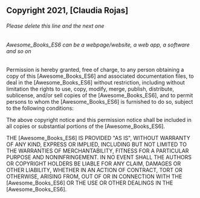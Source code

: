 ## Copyright 2021, [Claudia Rojas]

###### Please delete this line and the next one
###### Awesome_Books_ES6 can be a webpage/website, a web app, a software and so on

Permission is hereby granted, free of charge, to any person obtaining a copy of this [Awesome_Books_ES6] and associated documentation files, to deal in the [Awesome_Books_ES6] without restriction, including without limitation the rights to use, copy, modify, merge, publish, distribute, sublicense, and/or sell copies of the [Awesome_Books_ES6], and to permit persons to whom the [Awesome_Books_ES6] is furnished to do so, subject to the following conditions:

The above copyright notice and this permission notice shall be included in all copies or substantial portions of the [Awesome_Books_ES6].

THE [Awesome_Books_ES6] IS PROVIDED "AS IS", WITHOUT WARRANTY OF ANY KIND, EXPRESS OR IMPLIED, INCLUDING BUT NOT LIMITED TO THE WARRANTIES OF MERCHANTABILITY, FITNESS FOR A PARTICULAR PURPOSE AND NONINFRINGEMENT. IN NO EVENT SHALL THE AUTHORS OR COPYRIGHT HOLDERS BE LIABLE FOR ANY CLAIM, DAMAGES OR OTHER LIABILITY, WHETHER IN AN ACTION OF CONTRACT, TORT OR OTHERWISE, ARISING FROM, OUT OF OR IN CONNECTION WITH THE [Awesome_Books_ES6] OR THE USE OR OTHER DEALINGS IN THE [Awesome_Books_ES6].
